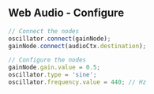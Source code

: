 ##  Web Audio - Configure

```js
// Connect the nodes
oscillator.connect(gainNode);
gainNode.connect(audioCtx.destination);

// Configure the nodes
gainNode.gain.value = 0.5;
oscillator.type = 'sine';
oscillator.frequency.value = 440; // Hz
```
